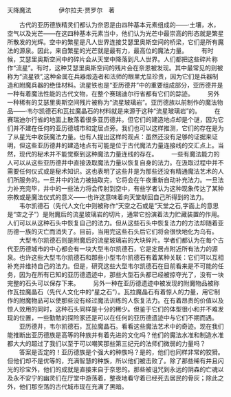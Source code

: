 天降魔法
　　
　　伊尔拉夫·贾罗尔　著

　　古代的亚历德族精灵们都认为奈恩是由四种基本元素组成的——·土壤，水，空气以及光芒——在这四种基本元素当中，他们认为光芒中最崇高的形态就是繁星所散发的光辉。空中的繁星是凡人世界连接艾瑟里奥斯空间的桥梁，它们是所有魔法的源泉。因此，来自繁星的光芒就是最有力，最高位的魔法力量。
　　有时候，艾瑟里奥斯空间中的碎片会从天堂中降落到凡人世界。人们都把这些碎片称作“流星”。有时，这种艾瑟里奥斯空间的残片会在奈恩被发现。其中最常见的则被称为“流星铁”,这种金属在兵器煅造者和法师的眼里尤显珍贵，因为它们是兵器制造和附魔兵器的绝佳材料。流星铁也是“亚历德井”中的重要组成部分，亚历德井是一种有着魔法性能的古代文物，在整个赛瑞迪尔行省都有它们的踪迹。
　　另外一种稀有的艾瑟里奥斯空间残片被称为“流星玻璃岩”。亚历德族以前制作的魔法物品——·韦尔凯德石和瓦拉魔晶石的材料就是来源于这种“流星玻璃岩”的。
　　在赛瑞迪尔行省的地面上散落着很多亚历德井。但它们的建造地点却是个谜，因为它们并不建在任何的亚历德城市和定居点旁。我们也可以这样推测，它们的存在是为了从星光中收获魔法力量。也有人提出这样的观点：虽然还没有足够的证据来证明，但这些亚历德井的建造地点有可能是位于古代魔法力量连接线的交汇点上。当然，现代的秘术并不能觉察到这种魔法力量连线的存在。
　　一些有魔法能力的人可以从这些亚历德井中直接汲取魔法力量以恢复自身的法力。在汲取过程中并不需要任何仪式或是秘术知识。这也表明了这些井是为那些还没有精通魔法艺术的人们所服务的。一旦井中的法力被抽取完，它将会在午夜重新自动补充法力。一旦法力补充完毕，井中的一些法力将会传射到空中，有些学者认为这种现象传达了某种宗教或是魔法仪式的意义——·也许这意味着向天堂献回自己所得到的法力。
　　韦尔凯德石（先代人文化中则被称作“天空之石或是”天堂之石,字面上的意思是“空之子”）是附魔后的流星玻璃岩的切片，通常它扮演着法力贮藏装置的作用。人们可以从这种石头中恢复自己的法力。但从这些石头中恢复法力的方法却随着亚历德一族的灭亡而消失了。目前，当用完这些石头后它们将会很快地化为乌有。
　　大型韦尔凯德石则是附魔后的流星玻璃岩的大块碎片。学者们都认为在每个古代亚历德城市的中心都会有一块大型韦尔凯德石，它是定居点附近所有法力的源泉。也许这些大型韦尔凯德石和那些小型韦尔凯德石有着某种关联：它们可以互相补充并维持自己的法力。但是，研究这些大型韦尔凯德石在目前看来是不可能的任务，因为在所有已知的亚历德遗迹中，那些大型石头都已经被掠夺光了，没有一块完整的石头可以保存下来。
　　另外一种在亚历德遗迹中被发现的附魔物品被称作瓦拉魔晶石（先代人文化中的“星之石”）。瓦拉魔晶石有着惊人的力量，用它制作的附魔物品可以使那些没有经过魔法训练的人恢复法力。在有着昂贵的价值以及惊人效用的同时，这种石头同样是十分的稀少。但鉴于它们的体型很小和并不难发现的位置，一些勤勉的探险家还是可以在任何的亚历德遗迹中与它们不期而遇。
　　亚历德井，韦尔凯德石，瓦拉魔晶石。看看这些魔法艺术中的奇迹。现在我们能推断出亚历德族是高等的种族并有着先进的文化吗？他们的魔法水准和制造水准都大大的超过了我们以至于可以嘲笑那些第三纪元的法师们微弱的力量吗？
　　答案是否定的！亚历德族是个强大的种族吗？是的，他们也同样非常的狡猾。但他们却不是优等的，充满智慧的种族，所以他们被击败了。除了那些稀有并且闪光的珍宝外，他们的成就是直接来自于奈恩的。那些被诅咒到永远的阴森的亡魂以及永不安宁的幽灵们在厅堂中游荡着，整夜地看守着已经死去居民的骨灰；除此之外，他们那空荡的古代城市现在充满了黑暗。
